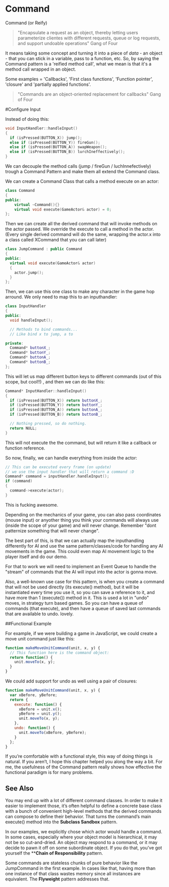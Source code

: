 # Command

Command (or Reify)

>"Encapsulate a request as an object, thereby letting users parameterize clientes with different requests, queue or log requests, and support undoable operations" Gang of Four

It means taking some concept and turning it into a piece of *data* - an object - that you can stick in a variable, pass to a function, etc. So, by saying the Command pattern is a 'reified method call', what we mean is that it's a method call wrapped in an object. 

Some examples = 'Callbacks', 'First class functions', 'Function pointer', 'closure' and 'partially applied functions'. 

>"Commands are an object-oriented replacement for callbacks" Gang of Four

#Configure Input

 Instead of doing this: 

```c++
void InputHandler::handleInput()
{
  if (isPressed(BUTTON_X)) jump();
  else if (isPressed(BUTTON_Y)) fireGun();
  else if (isPressed(BUTTON_A)) swapWeapon();
  else if (isPressed(BUTTON_B)) lurchIneffectively();
}
```

We can decouple the method calls (jump / fireGun / luchInnefectively) trough a Command Pattern and make them all extend the Command class. 

We can create a  Command Class that calls a method execute on an actor: 

```c++
class Command
{
public: 
	virtual ~Command(){}
	virtual void execute(GameActor& actor) = 0;
};
```

Then we can create all the derived command that will invoke methods on the actor passed. We override the execute to call a method in the actor. (Every single derived command will do the same, wrapping the actor.x into a class called XCommand that you can call later)

```c++
class JumpCommand : public Command
{
public:
  virtual void execute(GameActor& actor)
  {
    actor.jump();
  }
};
```

Then, we can use this one class to make any character in the game hop arround. We only need to map this to an inputhandler:

```c++
class InputHandler
{
public:
  void handleInput();

  // Methods to bind commands...
  // Like bind x to jump, a to 

private:
  Command* buttonX_;
  Command* buttonY_;
  Command* buttonA_;
  Command* buttonB_;
};
```
This will let us map different button keys to different commands (out of this scope, but cool!!) , and then we can do like this:

```c++
Command* InputHandler::handleInput()
{
  if (isPressed(BUTTON_X)) return buttonX_;
  if (isPressed(BUTTON_Y)) return buttonY_;
  if (isPressed(BUTTON_A)) return buttonA_;
  if (isPressed(BUTTON_B)) return buttonB_;

  // Nothing pressed, so do nothing.
  return NULL;
}
```

This will not execute the the command, but will return it like a callback or function reference. 

So now, finally, we can handle everything from inside the actor:

```c++
// This can be executed every frame (on update)
// we use the input handler that will return a command :D
Command* command = inputHandler.handleInput(); 
if (command)
{
  command->execute(actor);
}
```

This is fucking awesome. 

Depending on the mechanics of your game, you can also pass coordinates (mouse input) or anyother thing you think your commands will always use (inside the scope of your game) and will never change. Remember "dont patternize something that will never change".

The best part of this, is that we can actually map the inputhandling differently for AI and use the same pattern/classes/code for handling any AI movements in the game. This could even map AI movement logic to the player itself and do our demo. 

For that to work we will need to implement an Event Queue to handle the "stream" of commands that the AI will input into the actor is gonna move. 

Also, a well-known use case for this pattern, is when you create a command that will not be used directly (its execute() method), but it will be instantiated every time you use it, so you can save a reference to it, and have more than 1 (execute()) method in it. This is used a lot in "undo" moves, in strategy turn based games. So you can have a queue of commands (that execute), and then have a queue of saved last commands that are available to undo. lovely. 

##Functional Example

For example, if we were building a game in JavaScript, we could create a move unit command just like this:

```javascript
function makeMoveUnitCommand(unit, x, y) {
  // This function here is the command object:
  return function() {
    unit.moveTo(x, y);
  }
}
```

We could add support for undo as well using a pair of closures:

```javascript
function makeMoveUnitCommand(unit, x, y) {
  var xBefore, yBefore;
  return {
    execute: function() {
      xBefore = unit.x();
      yBefore = unit.y();
      unit.moveTo(x, y);
    },
    undo: function() {
      unit.moveTo(xBefore, yBefore);
    }
  };
}
```

If you’re comfortable with a functional style, this way of doing things is natural. If you aren’t, I hope this chapter helped you along the way a bit. For me, the usefulness of the Command pattern really shows how effective the functional paradigm is for many problems.

## See Also

You may end up with a lot of different command classes. In order to make it easier to implement those, it’s often helpful to define a concrete base class with a bunch of convenient high-level methods that the derived commands can compose to define their behavior. That turns the command’s main execute() method into the **Subclass Sandbox** pattern.

In our examples, we explicitly chose which actor would handle a command. In some cases, especially where your object model is hierarchical, it may not be so cut-and-dried. An object may respond to a command, or it may decide to pawn it off on some subordinate object. If you do that, you’ve got yourself the ****Chain of Responsibility** pattern.

Some commands are stateless chunks of pure behavior like the JumpCommand in the first example. In cases like that, having more than one instance of that class wastes memory since all instances are equivalent. The **Flyweight** pattern addresses that.



















